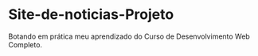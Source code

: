 # Site-de-noticias-Projeto
 Botando em prática meu aprendizado do Curso de Desenvolvimento Web Completo.
